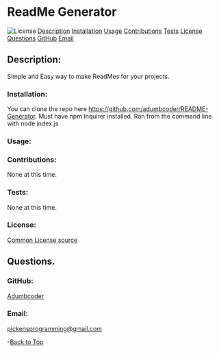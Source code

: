  
  # ReadMe Generator 
  ![License](https://img.shields.io/static/v1?label=License&message=none&color=green)
  [Description](#description)
    [Installation](#installation)
    [Usage](#usage)
    [Contributions](#contributions)
    [Tests](#tests)
    [License](#license)
  [Questions](#questions)
    [GitHub](#github)
    [Email](#email)
    
  ## Description:
  Simple and Easy way to make ReadMes for your projects.

  ### Installation:
  You can clone the repo here https://github.com/adumbcoder/README-Generator. Must have npm Inquirer installed. Ran from the command line with node index.js

  ### Usage:
  

  ### Contributions:
  None at this time.

  ### Tests:
  None at this time.

  ### License:

  [Common License source](https://opensource.org/licenses)
  ## Questions.
  ### GitHub:
  [Adumbcoder](https://github.com/adumbcoder)

  ### Email:
  pickensprogramming@gmail.com

  -[Back to Top](#)
